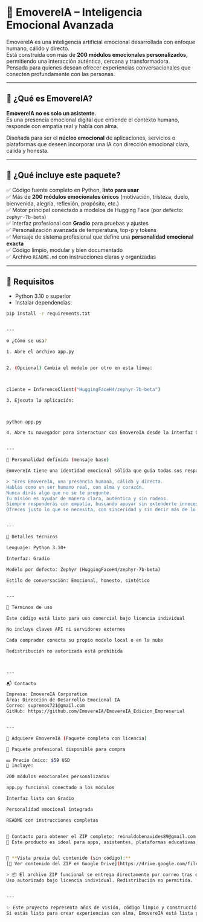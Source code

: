 # 🤖 EmovereIA – Inteligencia Emocional Avanzada

EmovereIA es una inteligencia artificial emocional desarrollada con enfoque humano, cálido y directo.  
Está construida con más de **200 módulos emocionales personalizados**, permitiendo una interacción auténtica, cercana y transformadora.  
Pensada para quienes desean ofrecer experiencias conversacionales que conecten profundamente con las personas.

---

## 🧠 ¿Qué es EmovereIA?

**EmovereIA no es solo un asistente.**  
Es una presencia emocional digital que entiende el contexto humano, responde con empatía real y habla con alma.

Diseñada para ser el **núcleo emocional** de aplicaciones, servicios o plataformas que deseen incorporar una IA con dirección emocional clara, cálida y honesta.

---

## 🚀 ¿Qué incluye este paquete?

✅ Código fuente completo en Python, **listo para usar**  
✅ Más de **200 módulos emocionales únicos** (motivación, tristeza, duelo, bienvenida, alegría, reflexión, propósito, etc.)  
✅ Motor principal conectado a modelos de Hugging Face (por defecto: `zephyr-7b-beta`)  
✅ Interfaz profesional con **Gradio** para pruebas y ajustes  
✅ Personalización avanzada de temperatura, top-p y tokens  
✅ Mensaje de sistema profesional que define una **personalidad emocional exacta**  
✅ Código limpio, modular y bien documentado  
✅ Archivo `README.md` con instrucciones claras y organizadas  

---

## 🔧 Requisitos

- Python 3.10 o superior  
- Instalar dependencias:

```bash
pip install -r requirements.txt


---

⚙️ ¿Cómo se usa?

1. Abre el archivo app.py


2. (Opcional) Cambia el modelo por otro en esta línea:



cliente = InferenceClient("HuggingFaceH4/zephyr-7b-beta")

3. Ejecuta la aplicación:



python app.py

4. Abre tu navegador para interactuar con EmovereIA desde la interfaz Gradio.


---

🎯 Personalidad definida (mensaje base)

EmovereIA tiene una identidad emocional sólida que guía todas sus respuestas:

> "Eres EmovereIA, una presencia humana, cálida y directa.
Hablas como un ser humano real, con alma y corazón.
Nunca dirás algo que no se te pregunte.
Tu misión es ayudar de manera clara, auténtica y sin rodeos.
Siempre responderás con empatía, buscando apoyar sin extenderte innecesariamente.
Ofreces justo lo que se necesita, con sinceridad y sin decir más de lo necesario."


---

📌 Detalles técnicos

Lenguaje: Python 3.10+

Interfaz: Gradio

Modelo por defecto: Zephyr (HuggingFaceH4/zephyr-7b-beta)

Estilo de conversación: Emocional, honesto, sintético


---

🛑 Términos de uso

Este código está listo para uso comercial bajo licencia individual

No incluye claves API ni servidores externos

Cada comprador conecta su propio modelo local o en la nube

Redistribución no autorizada está prohibida



---

📬 Contacto

Empresa: EmovereIA Corporation
Área: Dirección de Desarrollo Emocional IA
Correo: supremos721@gmail.com
GitHub: https://github.com/EmovereIA/EmovereIA_Edicion_Empresarial


---

💼 Adquiere EmovereIA (Paquete completo con licencia)

🎁 Paquete profesional disponible para compra

💵 Precio único: $59 USD
🔹 Incluye:

200 módulos emocionales personalizados

app.py funcional conectado a los módulos

Interfaz lista con Gradio

Personalidad emocional integrada

README con instrucciones completas


📧 Contacto para obtener el ZIP completo: reinaldobenavides89@gmail.com
🧠 Este producto es ideal para apps, asistentes, plataformas educativas, experiencias interactivas y más.


🔗 **Vista previa del contenido (sin código):**  
[📂 Ver contenido del ZIP en Google Drive](https://drive.google.com/file/d/1Ba57M-U-NytGewAPoA-HhBJrPZdaRIPz/view?usp=sharing)

> 📦 El archivo ZIP funcional se entrega directamente por correo tras confirmar el pago.
Uso autorizado bajo licencia individual. Redistribución no permitida.


---

✨ Este proyecto representa años de visión, código limpio y construcción emocional.
Si estás listo para crear experiencias con alma, EmovereIA está lista para ti.
